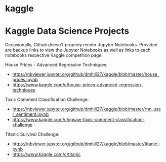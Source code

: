 # kaggle
# Kaggle Data Science Projects #

Occasionally, Github doesn't properly render Jupyter Notebooks. Provided are backup links to view the Jupyter Notebooks as well as links to each notebooks respective Kaggle competition page.

House Prices - Advanced Regression Techniques:
 * https://nbviewer.jupyter.org/github/dmhill27/kaggle/blob/master/house_prices.ipynb
 * https://www.kaggle.com/c/house-prices-advanced-regression-techniques

Toxic Comment Classification Challenge:
 * https://nbviewer.jupyter.org/github/dmhill27/kaggle/blob/master/rnn_user_sentiment.ipynb
 * https://www.kaggle.com/c/jigsaw-toxic-comment-classification-challenge
  
Titanic Survival Challenge:
 * https://nbviewer.jupyter.org/github/dmhill27/kaggle/blob/master/titanic.ipynb
 * https://www.kaggle.com/c/titanic
